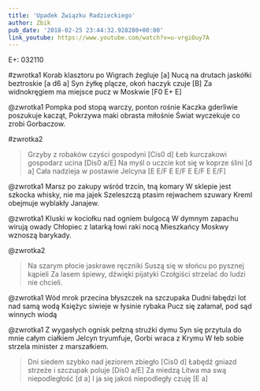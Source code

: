 ```yaml
---
title: 'Upadek Związku Radzieckiego'
author: Zbik
pub_date: '2018-02-25 23:44:32.928280+00:00'
link_youtube: https://www.youtube.com/watch?v=u-vrgiOuy7A
---
```


E+: 032110

#zwrotka1
Korab klasztoru po Wigrach żegluje [a]
Nucą na drutach jaskółki beztroskie [a d6 a]
Syn żyłkę plącze, okoń haczyk czuje [B]
Za widnokręgiem ma miejsce pucz w Moskwie [F0 E+ E]

@zwrotka1
Pompka pod stopą warczy, ponton rośnie
Kaczka gderliwie poszukuje kacząt,
Pokrzywa maki obrasta miłośnie
Świat wyczekuje co zrobi Gorbaczow.

#zwrotka2
>Grzyby z robaków czyści gospodyni [Cis0 d]
>Łeb kurczakowi gospodarz ucina [Dis0 a/E]
>Na myśl o uczcie kot się w koprze ślini [d a]
>Cała nadzieja w postawie Jelcyna [E E/F E E/F E E/F E E/F]

@zwrotka1
Marsz po zakupy wśród trzcin, tną komary
W sklepie jest szkocka whisky, nie ma jajek
Szeleszczą ptasim rejwachem szuwary
Kreml obejmuje wyblakły Janajew.

@zwrotka1
Kluski w kociołku nad ogniem bulgocą
W dymnym zapachu wirują owady
Chłopiec z latarką łowi raki nocą
Mieszkańcy Moskwy wznoszą barykady.

@zwrotka2
>Na szarym płocie jaskrawe ręczniki
>Suszą się w słońcu po pysznej kąpieli
>Za lasem śpiewy, dźwięki pijatyki
>Czołgiści strzelać do ludzi nie chcieli.

@zwrotka1
Wód mrok przecina błyszczek na szczupaka
Dudni łabędzi lot nad samą wodą
Księżyc siwieje w łysinie rybaka
Pucz się załamał, pod sąd winnych wiodą

@zwrotka1
Z wygasłych ognisk pełzną strużki dymu
Syn się przytula do mnie całym ciałkiem
Jelcyn tryumfuje, Gorbi wraca z Krymu
W łeb sobie strzela minister z marszałkiem.

>Dni siedem szybko nad jeziorem zbiegło [Cis0 d]
>Łabędź gniazd strzeże i szczupak poluje [Dis0 a/E]
>Za miedzą Litwa ma swą niepodległość [d a]
>I ja się jakoś niepodległy czuję [E a]